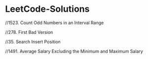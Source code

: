 # LeetCode-Solutions


//1523. Count Odd Numbers in an Interval Range

//278. First Bad Version

//35. Search Insert Position

//1491. Average Salary Excluding the Minimum and Maximum Salary
